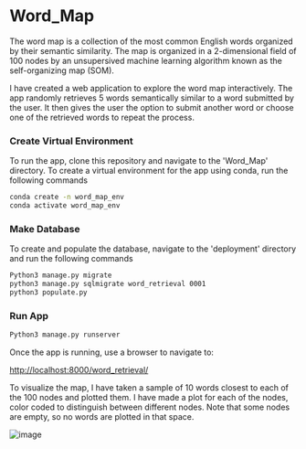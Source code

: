 # Word_Map
The word map is a collection of the most common English words organized by their semantic similarity. The map is organized in a 2-dimensional field of 100 nodes by an unsupersived machine learning algorithm known as the self-organizing map (SOM).

I have created a web application to explore the word map interactively. The app randomly retrieves 5 words semantically similar to a word submitted by the user. It then gives the user the option to submit another word or choose one of the retrieved words to repeat the process.

### Create Virtual Environment
To run the app, clone this repository and navigate to the 'Word_Map' directory. To create a virtual environment for the app using conda, run the following commands
```bash
conda create -n word_map_env
conda activate word_map_env
```

### Make Database
To create and populate the database, navigate to the 'deployment' directory and run the following commands
```bash
Python3 manage.py migrate
python3 manage.py sqlmigrate word_retrieval 0001
python3 populate.py
```

### Run App
```bash
Python3 manage.py runserver
```

Once the app is running, use a browser to navigate to:

[http://localhost:8000/word_retrieval/](http://localhost:8000/word_retrieval/)


To visualize the map, I have taken a sample of 10 words closest to each of the 100 nodes and plotted them. I have made a plot for each of the nodes, color coded to distinguish between different nodes. Note that some nodes are empty, so no words are plotted in that space.

![image](https://github.com/user-attachments/assets/4fc2dadf-0648-4187-a31b-71bb3df6066f)
